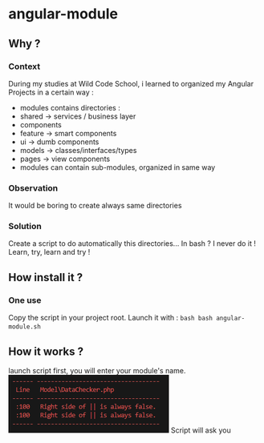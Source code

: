 # angular-module
## Why ?
### Context
During my studies at Wild Code School, i learned to organized my Angular Projects in a certain way :
* modules contains directories :
 * shared -> services / business layer
 * components 
  * feature -> smart components
  * ui -> dumb components
 * models -> classes/interfaces/types
 * pages -> view components
* modules can contain sub-modules, organized in same way

### Observation
It would be boring to create always same directories

### Solution
Create a script to do automatically this directories...
In bash ?
I never do it !
Learn, try, learn and try !

## How install it ?
### One use
Copy the script in your project root.
Launch it with :
`bash
bash angular-module.sh
`

## How it works ?
launch script
first, you will enter your module's name.
![capture of first question](assets/images/ask-module-name.png)
Script will ask you 


